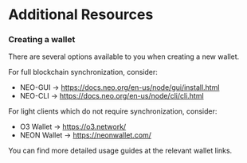 # Additional Resources

### Creating a wallet
There are several options available to you when creating a new wallet.

For full blockchain synchronization, consider:

- NEO-GUI -> https://docs.neo.org/en-us/node/gui/install.html
- NEO-CLI -> https://docs.neo.org/en-us/node/cli/cli.html

For light clients which do not require synchronization, consider:

- O3 Wallet -> https://o3.network/
- NEON Wallet -> https://neonwallet.com/

You can find more detailed usage guides at the relevant wallet links.
